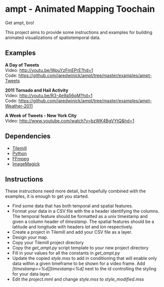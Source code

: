 ampt - Animated Mapping Toochain
====
Get ampt, bro!

This project aims to provide some instructions and examples for building animated visualizations of spatiotemporal data. 

## Examples
**A Day of Tweets**  
Video: http://youtu.be/WpuYzFmEPrE?hd=1  
Code: https://github.com/jaredwinick/ampt/tree/master/examples/ampt-Tweets   

**2011 Tornado and Hail Activity**  
Video: http://youtu.be/R3-4e9a56qM?hd=1  
Code: https://github.com/jaredwinick/ampt/tree/master/examples/ampt-Weather-2011  

**A Week of Tweets - New York City**  
Video: http://www.youtube.com/watch?v=bzWK4BgVYtQ&hd=1

## Dependencies
* [Tilemill](http://mapbox.com/tilemill/)
* [Python](http://www.python.org/)
* [FFmpeg](http://ffmpeg.org/)
* [ImageMagick](http://www.imagemagick.org/)

## Instructions
These instructions need more detail, but hopefully combined with the examples, it is enough to get you started.
* Find some data that has both temporal and spatial features. 
* Format your data in a CSV file with the a header identifying the columns. The temporal feature should be formatted as a unix timestamp and given a column header of *timestamp*. The spatial features should be a latitude and longitude with headers *lat* and *lon* respectively.
* Create a project in Tilemill and add your CSV file as a layer.
* Design your map.
* Copy your Tilemill project directory
* Copy the *get_ampt.py* script template to your new project directory
* Fill in your values for all the constants in *get_ampt.py*
* Update the copied *style.mss* to add in conditioning that will enable only data within a given timeframe to be shown for a video frame. Add *[timestamp>=%d][timestamp<%d]* next to the id controlling the styling for your data layer.
* Edit the *project.mml* and change *style.mss* to *style_modified.mss*

